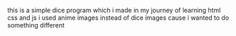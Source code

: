 this is a simple dice program which i made in my journey of learning html css and js i used anime images instead of dice images cause i wanted to do something different 
